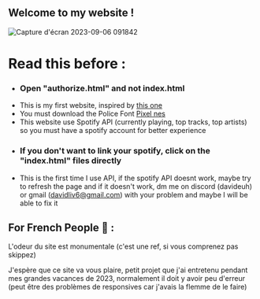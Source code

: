 ## Welcome to my website ! 

![Capture d'écran 2023-09-06 091842](https://github.com/LutreUWU/My-new-website/assets/126251020/deeb3a2e-99b2-4e5c-81da-986bd8051a69)

# Read this before :

+ ### Open "authorize.html" and not index.html
+ This is my first website, inspired by [this one](https://dimden.dev/)
+ You must download the Police Font [Pixel nes](https://www.dafontfree.net/pixel-nes-regular/f153115.htm)
+ This website use Spotify API (currently playing, top tracks, top artists) so you must have a spotify account for better experience
+ ### If you don't want to link your spotify, click on the "index.html" files directly
+ This is the first time I use API, if the spotify API doesnt work, maybe try to refresh the page and if it doesn't work, dm me on discord (davideuh) or gmail (davidliv6@gmail.com) with your problem and maybe I will be able to fix it 
 

## For French People 🥖 :
L'odeur du site est monumentale (c'est une ref, si vous comprenez pas skippez)

J'espère que ce site va vous plaire, petit projet que j'ai entretenu pendant mes grandes vacances de 2023, normalement il doit y avoir peu d'erreur (peut être des problèmes de responsives car j'avais la flemme de le faire) 
